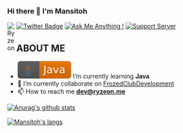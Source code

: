 ### Hi there 👋 I'm Mansitoh

[![Twitter Badge](https://img.shields.io/badge/-Mansitoh-blue?style=plastic-square&logo=twitter&logoColor=white&link=https://www.twitter.com/Mansitoh_Py)](https://twitter.com/Mansitoh_Py)
[![Ask Me Anything !](https://img.shields.io/badge/Ask%20me-anything-1abc9c.svg)](https://GitHub.com/Mansitoh/ama)
[![Support Server](https://img.shields.io/discord/591914197219016707.svg?color=7289da&label=Skilled&logo=discord&style=flat-square)](https://discord.link/Skilled)
<a href="https://discordapp.com/users/504384677335793675/">
  <img align="left" alt="Ryzeon" width="21px" src="https://raw.githubusercontent.com/anuraghazra/anuraghazra/master/assets/discord-round.svg" />
</a>

## ABOUT ME
- [![java](https://raw.githubusercontent.com/aleen42/badges/master/src/java.svg)](https://badges.aleen42.com/src/java.svg) I’m currently learning **Java**
- 🔭 I’m currently collaborate on [FrozedClubDevelopment](https://github.com/FrozedClubDevelopment)
- 📫 How to reach me **dev@ryzeon.me**

[![Anurag's github stats](https://github-readme-stats.vercel.app/api?username=Mansitoh&theme=merko)](https://github.com/Mansitoh)


<a href="https://github.com/Mansitoh">
  <img align="center" src="https://github-readme-stats.vercel.app/api/top-langs/?username=Mansitoh&layout=compact&theme=merko" alt="Mansitoh's langs" />
</a>

